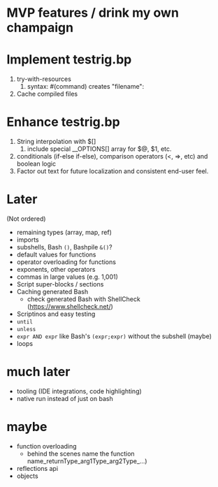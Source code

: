 # MVP features / drink my own champaign

# Implement testrig.bp
1. try-with-resources
   1. syntax: #(command) creates "filename":
2. Cache compiled files

# Enhance testrig.bp
1. String interpolation with $[]
    1. include special __OPTIONS[] array for $@, $1, etc.
2. conditionals (if-else if-else), comparison operators (<, =>, etc) and boolean logic
3. Factor out text for future localization and consistent end-user feel.

# Later
(Not ordered)
* remaining types (array, map, ref)
* imports
* subshells, Bash `()`, Bashpile `&()`?
* default values for functions
* operator overloading for functions
* exponents, other operators
* commas in large values (e.g. 1,001)
* Script super-blocks / sections
* Caching generated Bash
  * check generated Bash with ShellCheck (https://www.shellcheck.net/)
* Scriptinos and easy testing
* `until`
* `unless`
* `expr AND expr` like Bash's `(expr;expr)` without the subshell (maybe)
* loops

# much later
* tooling (IDE integrations, code highlighting)
* native run instead of just on bash

# maybe
* function overloading 
   * behind the scenes name the function name_returnType_arg1Type_arg2Type_...)
* reflections api
* objects